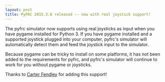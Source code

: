 ```yaml
---
layout: post
title: PyFRC 2015.3.6 released -- now with real joystick support!
---
```


The pyfrc simulator now supports using real joysticks as input when you have 
pygame installed for Python 3. If you have pygame installed and a supported
joystick plugged into your computer, pyfrc's simulator will automatically
detect them and feed the joystick input to the simulator.

Because pygame can be tricky to install on some platforms, it has not been added
to the requirements for pyfrc, and pyfrc's simulator will continue to work for
you without pygame or joysticks.

Thanks to [Carter Fendley](https://github.com/CarterFendley) for adding this
support!